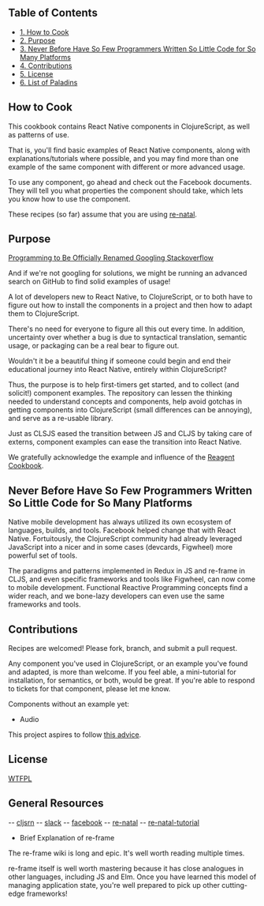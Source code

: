 <div id="table-of-contents">
<h2>Table of Contents</h2>
<div id="text-table-of-contents">
<ul>
<li><a href="#orgheadline1">1. How to Cook</a></li>
<li><a href="#orgheadline2">2. Purpose</a></li>
<li><a href="#orgheadline3">3. Never Before Have So Few Programmers Written So Little Code for So Many Platforms</a></li>
<li><a href="#orgheadline4">4. Contributions</a></li>
<li><a href="#orgheadline5">5. License</a></li>
<li><a href="#orgheadline6">6. List of Paladins</a></li>
</ul>
</div>
</div>

## How to Cook<a id="orgheadline1"></a>

This cookbook contains React Native components in ClojureScript, as well as
patterns of use.

That is, you'll find basic examples of React Native components, along with
explanations/tutorials where possible, and you may find more than one example of
the same component with different or more advanced usage.

To use any component, go ahead and check out the Facebook documents. They will
tell you what properties the component should take, which lets you know how to
use the component.

These recipes (so far) assume that you are using [re-natal](https://github.com/drapanjanas/re-natal).
## Purpose<a id="orgheadline2"></a>

[Programming to Be Officially Renamed Googling Stackoverflow](http://www.theallium.com/engineering/computer-programming-to-be-officially-renamed-googling-stackoverflow/) 

And if we're not googling for solutions, we might be running an advanced search
on GitHub to find solid examples of usage!

A lot of developers new to React Native, to ClojureScript, or to both have to
figure out how to install the components in a project and then how to adapt them
to ClojureScript. 

There's no need for everyone to figure all this out every time. In addition,
uncertainty over whether a bug is due to syntactical translation, semantic
usage, or packaging can be a real bear to figure out.

Wouldn't it be a beautiful thing if someone could begin and end their
educational journey into React Native, entirely within ClojureScript?

Thus, the purpose is to help first-timers get started, and to collect (and
solicit!) component examples. The repository can lessen the thinking needed to
understand concepts and components, help avoid gotchas in getting components
into ClojureScript (small differences can be annoying), and serve as a re-usable
library.

Just as CLSJS eased the transition between JS and CLJS by taking care of
externs, component examples can ease the transition into React Native.

We gratefully acknowledge the example and influence of the [Reagent Cookbook](https://github.com/reagent-project/reagent-cookbook).

## Never Before Have So Few Programmers Written So Little Code for So Many Platforms<a id="orgheadline3"></a>

Native mobile development has always utilized its own ecosystem of languages,
builds, and tools. Facebook helped change that with React Native. Fortuitously,
the ClojureScript community had already leveraged JavaScript into a nicer and in
some cases (devcards, Figwheel) more powerful set of tools.

The paradigms and patterns implemented in Redux in JS and re-frame in CLJS, and
even specific frameworks and tools like Figwheel, can now come to mobile
development. Functional Reactive Programming concepts find a wider reach, and we
bone-lazy developers can even use the same frameworks and tools.

## Contributions<a id="orgheadline4"></a>

Recipes are welcomed! Please fork, branch, and submit a pull request.

Any component you've used in ClojureScript, or an example you've found and
adapted, is more than welcome. If you feel able, a mini-tutorial for
installation, for semantics, or both, would be great. If you're able to respond
to tickets for that component, please let me know.

Components without an example yet:

- Audio


This project aspires to follow [this advice](https://medium.com/code-zen/how-to-maintain-a-successful-open-source-project-aaa2a5437d3a#.z28fzb861).

## License<a id="orgheadline5"></a>

[WTFPL](http://www.wtfpl.net)

## General Resources

-- [cljsrn](http://cljsrn.org/)
-- [slack](https://clojurians.slack.com/messages/cljsrn/)
-- [facebook](https://facebook.github.io/react-native/)
-- [re-natal](https://github.com/drapanjanas/re-natal)
-- [re-natal-tutorial](https://github.com/rockiger/re-natal-tutorial)

-   Brief Explanation of re-frame

The re-frame wiki is long and epic. It's well worth reading multiple times.

re-frame itself is well worth mastering because it has close analogues in other
languages, including JS and Elm. Once you have learned this model of managing
application state, you're well prepared to pick up other cutting-edge
frameworks!
